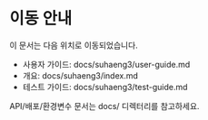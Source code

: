 # 이동 안내

이 문서는 다음 위치로 이동되었습니다.

- 사용자 가이드: docs/suhaeng3/user-guide.md
- 개요: docs/suhaeng3/index.md
- 테스트 가이드: docs/suhaeng3/test-guide.md

API/배포/환경변수 문서는 docs/ 디렉터리를 참고하세요.
